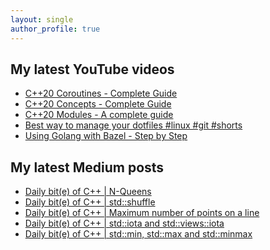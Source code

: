 ```yaml
---
layout: single
author_profile: true
---
```


## My latest YouTube videos

<ul>
<!--START_SECTION:youtube-->
<li><a href="https://www.youtube.com/watch?v=w-dmOHhBX9o">C++20 Coroutines - Complete Guide</a></li>
<li><a href="https://www.youtube.com/watch?v=1So7onMFxJM">C++20 Concepts  - Complete Guide</a></li>
<li><a href="https://www.youtube.com/watch?v=WRCwciJ5MTE">C++20 Modules - A complete guide</a></li>
<li><a href="https://www.youtube.com/watch?v=LHrB4TcU1JM">Best way to manage your dotfiles #linux #git #shorts</a></li>
<li><a href="https://www.youtube.com/watch?v=mXLrk0ipwz4">Using Golang with Bazel - Step by Step</a></li>
<!--END_SECTION:youtube-->
</ul>

## My latest Medium posts

<ul>
<!--START_SECTION:medium-->
<li><a href="https://medium.com/@simontoth/daily-bit-e-of-c-n-queens-b5e0c0d2275f?source=rss-1e1de1006a93------2">Daily bit(e) of C++ | N-Queens</a></li>
<li><a href="https://medium.com/@simontoth/daily-bit-e-of-c-std-shuffle-95cea01179ae?source=rss-1e1de1006a93------2">Daily bit(e) of C++ | std::shuffle</a></li>
<li><a href="https://medium.com/@simontoth/daily-bit-e-of-c-maximum-number-of-points-on-a-line-20af6d2443f8?source=rss-1e1de1006a93------2">Daily bit(e) of C++ | Maximum number of points on a line</a></li>
<li><a href="https://medium.com/@simontoth/daily-bit-e-of-c-std-iota-and-std-views-iota-edaaeab0851c?source=rss-1e1de1006a93------2">Daily bit(e) of C++ | std::iota and std::views::iota</a></li>
<li><a href="https://medium.com/@simontoth/daily-bit-e-of-c-std-min-std-max-and-std-minmax-2810969b99f9?source=rss-1e1de1006a93------2">Daily bit(e) of C++ | std::min, std::max and std::minmax</a></li>
<!--END_SECTION:medium-->
</ul>